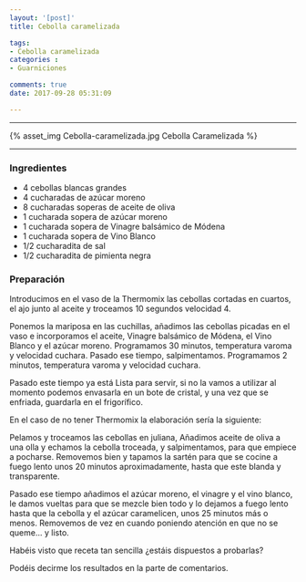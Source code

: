 ```yaml
---
layout: '[post]'
title: Cebolla caramelizada

tags:
- Cebolla caramelizada
categories :
- Guarniciones

comments: true
date: 2017-09-28 05:31:09

---
```

---
{% asset_img Cebolla-caramelizada.jpg Cebolla Caramelizada %}


---

### Ingredientes

- 4 cebollas blancas grandes
- 4 cucharadas de azúcar moreno
- 8 cucharadas soperas de aceite de oliva
- 1 cucharada sopera de azúcar moreno
- 1 cucharada sopera de Vinagre balsámico de Módena
- 1 cucharada sopera de Vino Blanco
- 1/2 cucharadita de sal
- 1/2 cucharadita de pimienta negra


### Preparación

Introducimos en el vaso de la Thermomix las cebollas cortadas en cuartos, el ajo junto al aceite y troceamos 10 segundos velocidad 4.

Ponemos la mariposa en las cuchillas, añadimos las cebollas picadas en el vaso e incorporamos el aceite, Vinagre balsámico de Módena, el Vino Blanco y el azúcar moreno. Programamos 30 minutos, temperatura varoma y velocidad cuchara.
Pasado ese tiempo, salpimentamos. Programamos 2 minutos, temperatura varoma y velocidad cuchara.

Pasado este tiempo ya está Lista para servir, si no la vamos a utilizar al momento podemos envasarla en un bote de cristal, y una vez que se enfriada, guardarla en el frigorífico.

En el caso de no tener Thermomix la elaboración sería la siguiente:

Pelamos y troceamos las cebollas en juliana, Añadimos aceite de oliva a una olla y echamos la cebolla troceada, y salpimentamos, para que empiece a pocharse. Removemos bien y tapamos la sartén para que se cocine a fuego lento unos 20 minutos aproximadamente, hasta que este blanda y transparente.

Pasado ese tiempo añadimos el azúcar moreno, el vinagre y el vino blanco, le damos vueltas para que se mezcle bien todo y lo dejamos a fuego lento hasta que la cebolla y el azúcar caramelicen, unos 25 minutos más o menos. Removemos de vez en cuando poniendo atención en que no se queme... y listo.


 Habéis visto que receta tan sencilla ¿estáis dispuestos a probarlas?

 Podéis decirme los resultados en la parte de comentarios.
